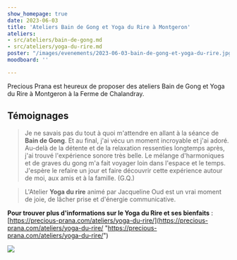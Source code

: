 ```yaml
---
show_homepage: true
date: 2023-06-03
title: 'Ateliers Bain de Gong et Yoga du Rire à Montgeron'
ateliers:
- src/ateliers/bain-de-gong.md
- src/ateliers/yoga-du-rire.md
poster: "/images/evenements/2023-06-03-bain-de-gong-et-yoga-du-rire.jpg"
moodboard: ''

---
```

Precious Prana est heureux de proposer des ateliers Bain de Gong et Yoga du Rire à Montgeron à la Ferme de Chalandray.

## Témoignages

> Je ne savais pas du tout à quoi m'attendre en allant à la séance de **Bain de Gong**. Et au final, j'ai vécu un moment incroyable et j'ai adoré. Au-delà de la détente et de la relaxation ressenties longtemps après, j'ai trouvé l'expérience sonore très belle. Le mélange d'harmoniques et de graves du gong m'a fait voyager loin dans l'espace et le temps. J'espère le refaire un jour et faire découvrir cette expérience autour de moi, aux amis et à la famille. (G.Q.)

> L'Atelier **Yoga du rire** animé par Jacqueline Oud est un vrai moment de joie, de lâcher prise et d'énergie communicative.

**Pour trouver plus d'informations sur le Yoga du Rire et ses bienfaits** : [https://precious-prana.com/ateliers/yoga-du-rire/](https://precious-prana.com/ateliers/yoga-du-rire/ "https://precious-prana.com/ateliers/yoga-du-rire/")

![](/images/illustrations/pixabay-smile-yellow-plush-toy.jpg)